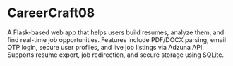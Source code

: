# CareerCraft08
A Flask-based web app that helps users build resumes, analyze them, and find real-time job opportunities. Features include PDF/DOCX parsing, email OTP login, secure user profiles, and live job listings via Adzuna API. Supports resume export, job redirection, and secure storage using SQLite.
